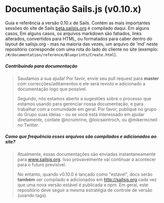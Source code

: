 # Documentação Sails.js (v0.10.x)

Guia e referência a versão 0.10.x de Sails. Contém as mais importantes sessões do site de Sails [beta.sailsjs.org](http://beta.sailsjs.org) é compilado daqui. Em alguns casos, Em alguns casos, os arquivos markdown são fatiados, links alterados, convertidos para HTML, ou formatados para caber dentro do layout de sailsjs.org - mas na maioria das vezes, um arquivo de 'md' neste repositório corresponde com uma rota do lado do cliente no site (exemplo: `/#/documentation/reference/Blueprints/Create.html`).

##### Contribuindo para documentação
> Saudamos a sua ajuda! Por favor, envie seu pull request para **master** com correcções/aditamentos e ele será revisto e adicionado a documentação logo que possível.
>
> Segundo, nós estamos aberto a sugestões sobre o processo que estamos usando para gerenciar nossa documentação, e para trabalhar com a comunidade em geral. Por favor, publique no grupo do Grupo suas ideias - ou se você está interessado em ajudar diretamente, contate @ncrumrine, @loicsaintroch, ou @mikermcneil no Twitter.

##### Como que frequência esses arquivos são compilados e adicionados ao site?
> Atualmente, essas documentações são enviadas instantaneamente para www.sailsjs.org.  Isso provavelmente vai continuar a acontecer para o futuro previsível.
> 
> No entanto, quando v0.10.0 é lançado como "estável", docs serão **também** ser compilado e adicionados em http://sailsjs.org cada vez que uma nova versão estável é publicada a npm. Em geral, este repositório deve seguir a mesma estratégia de controle de versão (usando tags).

